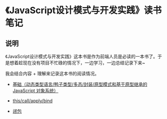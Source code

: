# 《JavaScript设计模式与开发实践》读书笔记

## 说明

《JavaScript设计模式与开发实践》这本书是作为前端人员是必读的一本书了。于是想着趁现在没有项目不忙碌的情况下，一边学习，一边总结记录下来~

我会结合内容 + 理解来记录这本书的阅读情况。

- [基础（动态类型语言/鸭子类型/多态/封装/原型模式和基于原型继承的 JavaScript 对象系统）](https://github.com/Gesj-yean/learn-js-design-patterns/blob/master/part1-base-knowledge/1-js.md)

- [this/call/apply/bind](https://github.com/Gesj-yean/learn-js-design-patterns/blob/master/part1-base-knowledge/2-this%2Ccall%2Capply.md)

- [闭包](https://github.com/Gesj-yean/learn-js-design-patterns/blob/master/part1-base-knowledge/3-closure.md)